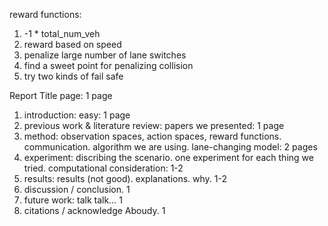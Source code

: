 reward functions:

1. -1 * total_num_veh
2. reward based on speed
3. penalize large number of lane switches
4. find a sweet point for penalizing collision
5. try two kinds of fail safe

Report
Title page: 1 page
1. introduction: easy: 1 page
2. previous work & literature review: papers we presented: 1 page
3. method: observation spaces, action spaces, reward functions. communication. algorithm we are using. lane-changing model: 2 pages
4. experiment: discribing the scenario. one experiment for each thing we tried. computational consideration: 1-2
5. results: results (not good). explanations. why. 1-2
6. discussion / conclusion. 1
7. future work: talk talk… 1
8. citations / acknowledge Aboudy. 1
